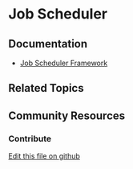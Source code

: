 # Job Scheduler

## Documentation

* [Job Scheduler Framework](https://learn.liferay.com/w/dxp/building-applications/core-frameworks/job-scheduler-framework)

## Related Topics

## Community Resources

### Contribute

[Edit this file on github](https://github.com/olafk/controlpanel-documentation-docs/blob/master/md/74en/com_liferay_dispatch_web_internal_portlet_DispatchPortlet/editDispatchTrigger.md)
